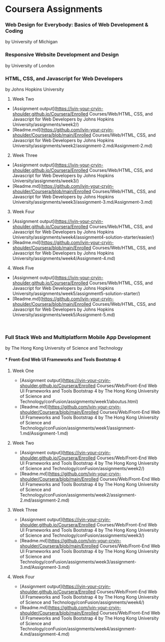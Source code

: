 # Coursera Assignments

### Web Design for Everybody: Basics of Web Development & Coding
by University of Michigan

### Responsive Website Development and Design
by University of London

### HTML, CSS, and Javascript for Web Developers
by Johns Hopkins University

1. Week Two
  * [Assignment output](https://ivin-your-cryin-shoulder.github.io/Coursera/Enrolled Courses/Web/HTML, CSS, and Javascript for Web Developers by Johns Hopkins University/assignments/week2/)
  * [Readme.md](https://github.com/ivin-your-cryin-shoulder/Coursera/blob/main/Enrolled Courses/Web/HTML, CSS, and Javascript for Web Developers by Johns Hopkins University/assignments/week2/assignment-2.md/Assignment-2.md)
  
2. Week Three
  * [Assignment output](https://ivin-your-cryin-shoulder.github.io/Coursera/Enrolled Courses/Web/HTML, CSS, and Javascript for Web Developers by Johns Hopkins University/assignments/week3/)
  * [Readme.md](https://github.com/ivin-your-cryin-shoulder/Coursera/blob/main/Enrolled Courses/Web/HTML, CSS, and Javascript for Web Developers by Johns Hopkins University/assignments/week3/assignment-3.md/Assignment-3.md)
  
3. Week Four
  * [Assignment output](https://ivin-your-cryin-shoulder.github.io/Coursera/Enrolled Courses/Web/HTML, CSS, and Javascript for Web Developers by Johns Hopkins University/assignments/week4/assignment4-solution-starter/easier/)
  * [Readme.md](https://github.com/ivin-your-cryin-shoulder/Coursera/blob/main/Enrolled Courses/Web/HTML, CSS, and Javascript for Web Developers by Johns Hopkins University/assignments/week4/Assignment-4.md)

4. Week Five
  * [Assignment output](https://ivin-your-cryin-shoulder.github.io/Coursera/Enrolled Courses/Web/HTML, CSS, and Javascript for Web Developers by Johns Hopkins University/assignments/week5/assignment5-solution-starter/)
  * [Readme.md](https://github.com/ivin-your-cryin-shoulder/Coursera/blob/main/Enrolled Courses/Web/HTML, CSS, and Javascript for Web Developers by Johns Hopkins University/assignments/week5/Assignment-5.md)
<br>

### Full Stack Web and Multiplatform Mobile App Development 
by The Hong Kong University of Science and Technology

#### * Front-End Web UI Frameworks and Tools Bootstrap 4 

1. Week One
	* [Assignment output](https://ivin-your-cryin-shoulder.github.io/Coursera/Enrolled Courses/Web/Front-End Web UI Frameworks and Tools Bootstrap 4 by The Hong Kong University of Science and Technology/conFusion/assignments/week1/aboutus.html)
	* [Readme.md](https://github.com/ivin-your-cryin-shoulder/Coursera/blob/main/Enrolled Courses/Web/Front-End Web UI Frameworks and Tools Bootstrap 4 by The Hong Kong University of Science and Technology/conFusion/assignments/week1/assignment-1.md/Assignment-1.md)

2. Week Two
	* [Assignment output](https://ivin-your-cryin-shoulder.github.io/Coursera/Enrolled Courses/Web/Front-End Web UI Frameworks and Tools Bootstrap 4 by The Hong Kong University of Science and Technology/conFusion/assignments/week2/)
	* [Readme.md](https://github.com/ivin-your-cryin-shoulder/Coursera/blob/main/Enrolled Courses/Web/Front-End Web UI Frameworks and Tools Bootstrap 4 by The Hong Kong University of Science and Technology/conFusion/assignments/week2/assignment-2.md/assignment-2.md)

3. Week Three
	* [Assignment output](https://ivin-your-cryin-shoulder.github.io/Coursera/Enrolled Courses/Web/Front-End Web UI Frameworks and Tools Bootstrap 4 by The Hong Kong University of Science and Technology/conFusion/assignments/week3/)
	* [Readme.md](https://github.com/ivin-your-cryin-shoulder/Coursera/blob/main/Enrolled Courses/Web/Front-End Web UI Frameworks and Tools Bootstrap 4 by The Hong Kong University of Science and Technology/conFusion/assignments/week3/assignment-3.md/Assignment-3.md)

4. Week Four
	* [Assignment output](https://ivin-your-cryin-shoulder.github.io/Coursera/Enrolled Courses/Web/Front-End Web UI Frameworks and Tools Bootstrap 4 by The Hong Kong University of Science and Technology/conFusion/assignments/week4/)
	* [Readme.md](https://github.com/ivin-your-cryin-shoulder/Coursera/blob/main/Enrolled Courses/Web/Front-End Web UI Frameworks and Tools Bootstrap 4 by The Hong Kong University of Science and Technology/conFusion/assignments/week4/assignment-4.md/assignment-4.md)
